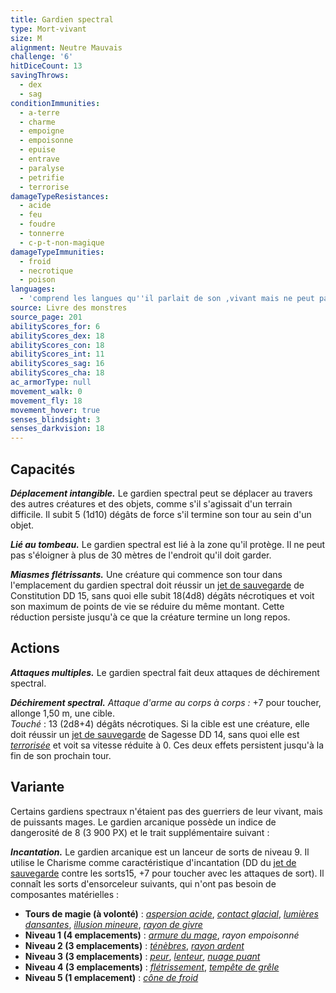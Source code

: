 ```yaml
---
title: Gardien spectral
type: Mort-vivant
size: M
alignment: Neutre Mauvais
challenge: '6'
hitDiceCount: 13
savingThrows:
  - dex
  - sag
conditionImmunities:
  - a-terre
  - charme
  - empoigne
  - empoisonne
  - epuise
  - entrave
  - paralyse
  - petrifie
  - terrorise
damageTypeResistances:
  - acide
  - feu
  - foudre
  - tonnerre
  - c-p-t-non-magique
damageTypeImmunities:
  - froid
  - necrotique
  - poison
languages:
  - 'comprend les langues qu''il parlait de son ,vivant mais ne peut pas parler'
source: Livre des monstres
source_page: 201
abilityScores_for: 6
abilityScores_dex: 18
abilityScores_con: 18
abilityScores_int: 11
abilityScores_sag: 16
abilityScores_cha: 18
ac_armorType: null
movement_walk: 0
movement_fly: 18
movement_hover: true
senses_blindsight: 3
senses_darkvision: 18
---
```

## Capacités
**_Déplacement intangible._** Le gardien spectral peut se déplacer au travers des autres créatures et des objets, comme s'il s'agissait d'un terrain difficile. Il subit 5 (1d10) dégâts de force s'il termine son tour au sein d'un objet.

**_Lié au tombeau._** Le gardien spectral est lié à la zone qu'il protège. Il ne peut pas s'éloigner à plus de 30 mètres de l'endroit qu'il doit garder.

**_Miasmes flétrissants._** Une créature qui commence son tour dans l'emplacement du gardien spectral doit réussir un [jet de sauvegarde](/utiliser-les-caracteristiques/#jets-de-sauvegarde) de Constitution DD 15, sans quoi elle subit 18(4d8) dégâts nécrotiques et voit son maximum de points de vie se réduire du même montant. Cette réduction persiste jusqu'à ce que la créature termine un long repos.

## Actions
**_Attaques multiples._** Le gardien spectral fait deux attaques de déchirement spectral.

**_Déchirement spectral._** _Attaque d'arme au corps à corps :_ +7 pour toucher, allonge 1,50 m, une cible.  
_Touché_ : 13 (2d8+4) dégâts nécrotiques. Si la cible est une créature, elle doit réussir un [jet de sauvegarde](/utiliser-les-caracteristiques/#jets-de-sauvegarde) de Sagesse DD 14, sans quoi elle est [_terrorisée_](/gerer-la-sante-du-personnage/#terrorise) et voit sa vitesse réduite à 0. Ces deux effets persistent jusqu'à la fin de son prochain tour.

## Variante
Certains gardiens spectraux n'étaient pas des guerriers de leur vivant, mais de puissants mages. Le gardien arcanique possède un indice de dangerosité de 8 (3 900 PX) et le trait supplémentaire suivant :

**_Incantation._** Le gardien arcanique est un lanceur de sorts de niveau 9. Il utilise le Charisme comme caractéristique d'incantation (DD du [jet de sauvegarde](/utiliser-les-caracteristiques/#jets-de-sauvegarde) contre les sorts15, +7 pour toucher avec les attaques de sort). Il connaît les sorts d'ensorceleur suivants, qui n'ont pas besoin de composantes matérielles :
* **Tours de magie (à volonté)** : [_aspersion acide_](/grimoire/aspersion-acide/), [_contact glacial_](/grimoire/contact-glacial/), [_lumières dansantes_](/grimoire/lumieres-dansantes/), [_illusion mineure_](/grimoire/illusion-mineure/), [_rayon de givre_](/grimoire/rayon-de-givre/)
* **Niveau 1 (4 emplacements)** : [_armure du mage_](/grimoire/armure-du-mage/), _rayon empoisonné_
* **Niveau 2 (3 emplacements)** : [_ténèbres_](/grimoire/tenebres/), [_rayon ardent_](/grimoire/rayon-ardent/)
* **Niveau 3 (3 emplacements)** : [_peur_](/grimoire/peur/), [_lenteur_](/grimoire/lenteur/), [_nuage puant_](/grimoire/nuage-puant/)
* **Niveau 4 (3 emplacements)** : [_flétrissement_](/grimoire/fletrissement/), [_tempête de grêle_](/grimoire/tempete-de-grele/)
* **Niveau 5 (1 emplacement)** : [_cône de froid_](/grimoire/cone-de-froid/)
